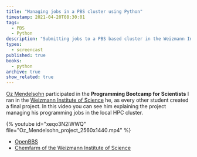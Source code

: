```yaml
---
title: "Managing jobs in a PBS cluster using Python"
timestamp: 2021-04-20T08:30:01
tags:
  - PBS
  - Python
description: "Submitting jobs to a PBS based cluster in the Weizmann Institute of Science"
types:
  - screencast
published: true
books:
  - python
archive: true
show_related: true
---
```



[Oz Mendelsohn](https://www.linkedin.com/in/oz-mendelsohn/) participated in the <b>Programming Bootcamp for Scientists</b> I ran in the
[Weizmann Institute of Science](https://www.weizmann.ac.il/) he, as every other student created a final project. In this video you can see him explaining
the project managing his programming jobs in the local HPC cluster.


{% youtube id="xeqo3N2lWWQ" file="Oz_Mendelsohn_project_2560x1440.mp4" %}

* [OpenBBS](https://www.openpbs.org/)
* [Chemfarm of the Weizmann Institute of Science](https://www.weizmann.ac.il/chemistry/chemfarm/home)

